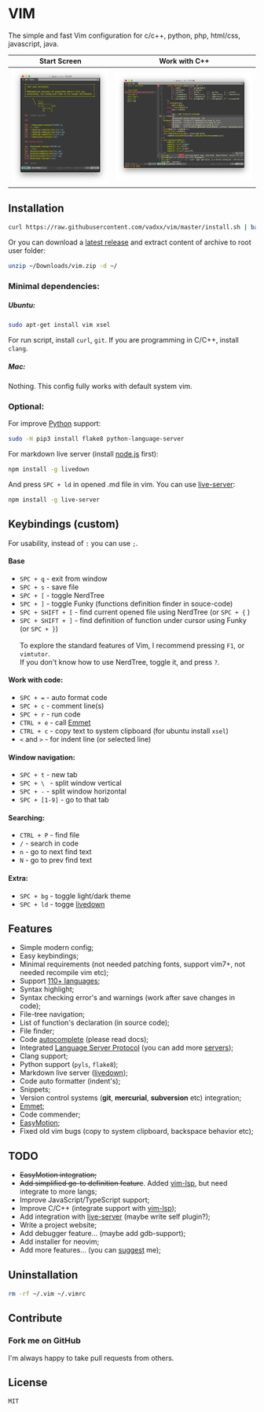 # VIM
The simple and fast Vim configuration for c/c++, python, php, html/css, javascript, java.<br>

| Start Screen  | Work with C++ |
| ------------- | ------------- |
| ![demo_start] |  ![demo_cpp]  |

## Installation
```bash
curl https://raw.githubusercontent.com/vadxx/vim/master/install.sh | bash
```
Or you can download a [latest release](https://github.com/vadxx/vim/releases) and extract content of archive to root user folder:
```bash
unzip ~/Downloads/vim.zip -d ~/
```
### Minimal dependencies:
##### Ubuntu:
```bash
sudo apt-get install vim xsel
```
For run script, install `curl`, `git`.
If you are programming in C/C++, install `clang`.
##### Mac:
Nothing. This config fully works with default system vim.
### Optional:
For improve [Python] support:
```bash
sudo -H pip3 install flake8 python-language-server
```
For markdown live server (install [node.js] first):
```bash
npm install -g livedown
```
And press `SPC + ld` in opened .md file in vim.
You can use [live-server]:
```bash
npm install -g live-server
```

## Keybindings (custom)
For usability, instead of `:` you can use `;`.
#### Base
*   `SPC + q` - exit from window
*   `SPC + s` - save file
*   `SPC + [` - toggle NerdTree
*   `SPC + ]` - toggle Funky (functions definition finder in souce-code)
*   `SPC + SHIFT + [` - find current opened file using NerdTree (or `SPC + {` )
*   `SPC + SHIFT + ]` - find definition of function under cursor using Funky (or `SPC + }`)<br><br>
    To explore the standard features of Vim, I recommend pressing `F1`, or `vimtutor`.<br>
    If you don't know how to use NerdTree, toggle it, and press `?`.

#### Work with code:
*   `SPC + =` - auto format code
*   `SPC + c` - comment line(s)
*   `SPC + r` - run code
*   `CTRL + e` - call [Emmet]
*   `CTRL + c` - copy text to system clipboard (for ubuntu install `xsel`)
*   `<` and `>` - for indent line (or selected line)
#### Window navigation:
*   `SPC + t` - new tab
*   `SPC + \ ` - split window vertical
*   `SPC + -` - split window horizontal
*   `SPC + [1-9]` - go to that tab
#### Searching:
*   `CTRL + P` - find file
*   `/` - search in code
*   `n` - go to next find text
*   `N` - go to prev find text
#### Extra:
*   `SPC + bg` - toggle light/dark theme
*   `SPC + ld` - togge [livedown]

## Features
*   Simple modern config;
*   Easy keybindings;
*   Minimal requirements (not needed patching fonts, support vim7+, not needed recompile vim etc);
*   Support [110+ languages](https://github.com/sheerun/vim-polyglot);
*   Syntax highlight;
*   Syntax checking error's and warnings (work after save changes in code);
*   File-tree navigation;
*   List of function's declaration (in source code);
*   File finder;
*   Code [autocomplete] (please read docs);
*   Integrated [Language Server Protocol][vim-lsp] (you can add more [servers](https://langserver.org));
*   Clang support;
*   Python support (`pyls`, `flake8`);
*   Markdown live server ([livedown]);
*   Code auto formatter (indent's);
*   Snippets;
*   Version control systems (**git**, **mercurial**, **subversion** etc) integration;
*   [Emmet];
*   Code commender;
*   [EasyMotion];
*   Fixed old vim bugs (copy to system clipboard, backspace behavior etc);

## TODO
*   ~~EasyMotion integration;~~
*   ~~Add simplified go-to definition feature~~. Added [vim-lsp], but need integrate to more langs;
*   Improve JavaScript/TypeScript support;
*   Improve C/C++ (integrate support with [vim-lsp]);
*   Add integration with [live-server] (maybe write self plugin?);
*   Write a project website;
*   Add debugger feature... (maybe add gdb-support);
*   Add installer for neovim;
*   Add more features... (you can [suggest](mailto:thevadxx@gmail.com) me);

## Uninstallation
```bash
rm -rf ~/.vim ~/.vimrc
```
## Contribute
### Fork me on GitHub
I'm always happy to take pull requests from others.

## License
```
MIT
```
[demo_start]:./images/demo_start.png "Demo start screen"
[demo_cpp]:./images/demo_cpp.png "Demo work with C++"
[vim-plug]:https://github.com/junegunn/vim-plug
[Vim]:http://www.vim.org/download.php#pc
[Python]:https://www.python.org
[node.js]:https://nodejs.org/en/
[livedown]:https://github.com/shime/livedown
[live-server]:https://www.npmjs.com/package/live-server
[autocomplete]:https://github.com/prabirshrestha/asyncomplete.vim
[vim-lsp]:https://github.com/prabirshrestha/vim-lsp
[EasyMotion]:https://github.com/easymotion/vim-easymotion
[Emmet]:https://github.com/mattn/emmet-vim
